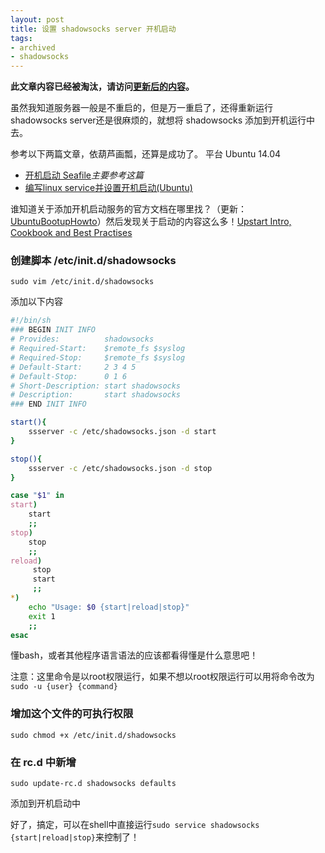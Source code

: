```yaml
---
layout: post
title: 设置 shadowsocks server 开机启动
tags:
- archived
- shadowsocks
---
```


**此文章内容已经被淘汰，请访问[更新后的内容](https://blog.xavierskip.com/2021-11-02-systemctl/)。**





虽然我知道服务器一般是不重启的，但是万一重启了，还得重新运行shadowsocks server还是很麻烦的，就想将 shadowsocks 添加到开机运行中去。

参考以下两篇文章，依葫芦画瓢，还算是成功了。
平台 Ubuntu 14.04

* [开机启动 Seafile](http://manual-cn.seafile.com/deploy/start_seafile_at_system_bootup.html)*主要参考这篇*
* [ 编写linux service并设置开机启动(Ubuntu)](http://blog.csdn.net/mlnotes/article/details/9676187)

谁知道关于添加开机启动服务的官方文档在哪里找？（更新：[UbuntuBootupHowto](https://help.ubuntu.com/community/UbuntuBootupHowto)）然后发现关于启动的内容这么多！[Upstart Intro, Cookbook and Best Practises](http://upstart.ubuntu.com/cookbook/)


### 创建脚本 /etc/init.d/shadowsocks

`sudo vim /etc/init.d/shadowsocks`

添加以下内容

```bash
#!/bin/sh
### BEGIN INIT INFO
# Provides:          shadowsocks
# Required-Start:    $remote_fs $syslog
# Required-Stop:     $remote_fs $syslog
# Default-Start:     2 3 4 5
# Default-Stop:      0 1 6
# Short-Description: start shadowsocks 
# Description:       start shadowsocks
### END INIT INFO

start(){
    ssserver -c /etc/shadowsocks.json -d start
}

stop(){
    ssserver -c /etc/shadowsocks.json -d stop
}

case "$1" in
start)
    start
    ;;
stop)
    stop
    ;;
reload)
     stop
     start
     ;;
*)
    echo "Usage: $0 {start|reload|stop}"
    exit 1
    ;;
esac
```

懂bash，或者其他程序语言语法的应该都看得懂是什么意思吧！

注意：这里命令是以root权限运行，如果不想以root权限运行可以用将命令改为`sudo -u {user} {command}`

### 增加这个文件的可执行权限

`sudo chmod +x /etc/init.d/shadowsocks`


### 在 rc.d 中新增

`sudo update-rc.d shadowsocks defaults`

添加到开机启动中

好了，搞定，可以在shell中直接运行`sudo service shadowsocks {start|reload|stop}`来控制了！



